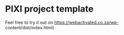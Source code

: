 # PIXI project template

Feel free to try it out on https://webactivated.co.za/wp-
content/dist/index.html)



